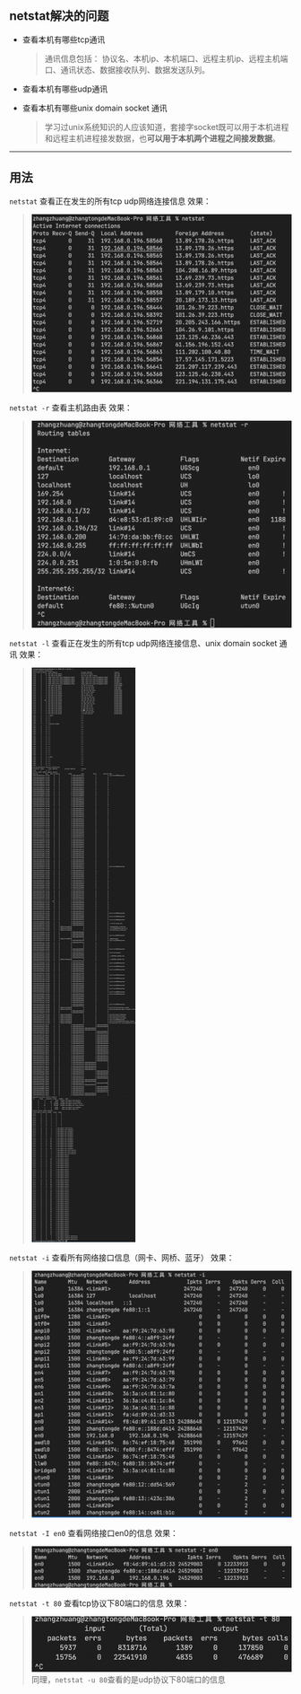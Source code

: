## netstat解决的问题
* 查看本机有哪些tcp通讯
  > 通讯信息包括： 协议名、本机ip、本机端口、远程主机ip、远程主机端口、通讯状态、数据接收队列、数据发送队列。

* 查看本机有哪些udp通讯

* 查看本机有哪些unix domain socket 通讯
  > 学习过unix系统知识的人应该知道，套接字socket既可以用于本机进程和远程主机进程接发数据，也**可以用于本机两个进程之间接发数据**。

---

## 用法

`netstat`
查看正在发生的所有tcp udp网络连接信息
效果：
> ![](./netstat.png)


`netstat -r`
查看主机路由表
效果：
> ![](./netstat_r.png)

`netstat -l`
查看正在发生的所有tcp udp网络连接信息、unix domain socket 通讯
效果： 
> ![](./netstat_l.png)

`netstat -i`
查看所有网络接口信息（网卡、网桥、蓝牙）
效果：
> ![](./netstat_i.png)


`netstat -I en0`
查看网络接口en0的信息
效果：
> ![](./netstat__I.png)

`netstat -t 80`
查看tcp协议下80端口的信息
效果：
> ![](./netstat_t.png)
> 同理，`netstat -u 80`查看的是udp协议下80端口的信息